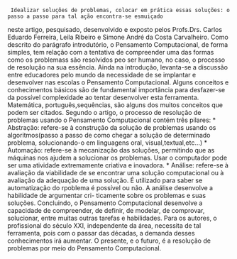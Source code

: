      Idealizar soluções de problemas, colocar em prática essas soluções: o passo a passo para tal ação encontra-se esmuiçado
neste artigo, pesquisado, desenvolvido e exposto pelos Profs.Drs. Carlos Eduardo Ferreira, Leila Ribeiro e Simone André da
Costa Carvalheiro.
     Como descrito do parágrafo introdutório, o Pensamento Computacional, de forma simples, tem relação com a tentativa de 
compreender uma das formas como os problemass são resolvidos peo ser humano, no caso, o processo de resolução na sua essência.
Ainda na introdução, levanta-se a discussão entre educadores pelo mundo da necessidade de se implantar e desenvolver nas escolas 
o Pensamento Computacional.
    Alguns conceitos e conhecimentos básicos são de fundamental importância para desfazer-se da possível complexidade ao tentar 
desenvolver esta ferramenta. Matemática, português,sequências, são alguns dos muitos conceitos que podem ser citados.
    Segundo o artigo, o processo de resolução de problemas usando o Pensamento Computacional contém três pilares:
    * Abstração: refere-se à construção da solução de problemas usando os algoritmos(passo a passo de como chegar a solução de 
determinado problema, solucionando-o em linguagens oral, visual,textual,etc...)
    * Automação: refere-se à mecanização das soluções, permitindo que as máquinas nos ajudem a solucionar os problemas. Usar o
computador pode ser uma atividade extremamente criativa e inovadora.
    * Análise: refere-se à avaliação da viabilidade de se encontrar uma solução computacional ou à avaliação da adequação de uma
solução. É utilizado para saber se automatização do rpoblema é possível ou não. A análise desenvolve a habilidade de argumentar cri-
ticamente sobre os problemas e suas soluções.
     Concluindo, o Pensamento Computacional desenvolve a capacidade de compreender, de definir, de modelar, de comprovar, solucionar,
entre muitas outras tarefas e habilidades. Para os autores, o profissional do século XXI, independente da área, necessita de tal ferramenta,
pois com o passar das décadas, a demanda desses conhecimentos irá aumentar. O presente, e o futuro, é a resolução de problemas por meio do
Pensamento Computacional.








